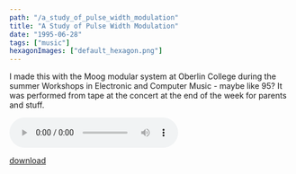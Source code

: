 ```yaml
---
path: "/a_study_of_pulse_width_modulation"
title: "A Study of Pulse Width Modulation"
date: "1995-06-28"
tags: ["music"]
hexagonImages: ["default_hexagon.png"]
---
```


I made this with the Moog modular system at Oberlin College during the summer Workshops in Electronic and Computer Music - maybe like 95? It was performed from tape at the concert at the end of the week for parents and stuff.

<audio src="study.mp3" controls="true" preload="auto" autobuffer="false" xmlns="http://www.w3.org/1999/xhtml"><source src="study.mp3"></audio>

[download](study.mp3)

  <!---
  I made this with the Moog modular system at Oberlin College during the summer Workshops in Electronic and Computer Music - maybe like 95?  It was performed from tape at the concert at the end of the week for parents and stuff.

 <audio controls="controls" preload="auto" autobuffer="autobuffer" xmlns="http://www.w3.org/1999/xhtml">
  <source src="/joe/wp-content/uploads/2008/11/study.mp3"></source>
</audio>


 <a href="http://www.beigerecords.com/joe/wp-content/uploads/2008/11/study.mp3" xmlns="http://www.w3.org/1999/xhtml">download</a>
 5
  --->
